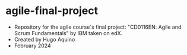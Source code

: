 # agile-final-project
* Repository for the agile course´s final project: "CD0116EN: Agile and Scrum Fundamentals" by IBM taken on edX.
* Created by Hugo Aquino
* February 2024
